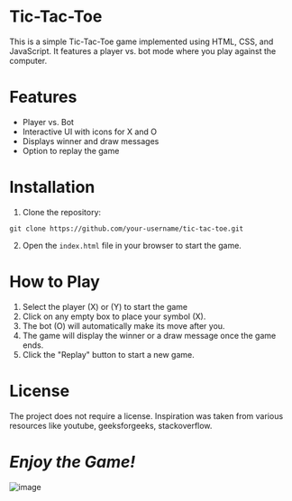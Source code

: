 # Tic-Tac-Toe
This is a simple Tic-Tac-Toe game implemented using HTML, CSS, and JavaScript. It features a player vs. bot mode where you play against the computer.

# Features
* Player vs. Bot
* Interactive UI with icons for X and O
* Displays winner and draw messages
* Option to replay the game

# Installation
 1. Clone the repository:

  ```
  git clone https://github.com/your-username/tic-tac-toe.git
  ```
 2. Open the `index.html` file in your browser to start the game.

# How to Play
 1. Select the player (X) or (Y) to start the game
 2. Click on any empty box to place your symbol (X).
 3. The bot (O) will automatically make its move after you.
 4. The game will display the winner or a draw message once the game ends.
 5. Click the "Replay" button to start a new game.

# License
The project does not require a license. Inspiration was taken from various resources like youtube, geeksforgeeks, stackoverflow.

# ***Enjoy the Game!***
![image](https://github.com/ThatGuyAl3xC/Tic-Tac-Toe/assets/62447075/ae01f094-84ea-4c87-bc0b-58b5a1f37eac)
